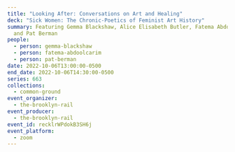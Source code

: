 ```yaml
---
title: "Looking After: Conversations on Art and Healing"
deck: "Sick Women: The Chronic-Poetics of Feminist Art History"
summary: Featuring Gemma Blackshaw, Alice Elisabeth Butler, Fatema Abdoolcarim
  and Pat Berman
people:
  - person: gemma-blackshaw
  - person: fatema-abdoolcarim
  - person: pat-berman
date: 2022-10-06T13:00:00-0500
end_date: 2022-10-06T14:30:00-0500
series: 663
collections:
  - common-ground
event_organizer:
  - the-brooklyn-rail
event_producer:
  - the-brooklyn-rail
event_id: recklrWPdokB3SH6j
event_platform:
  - zoom
---
```

